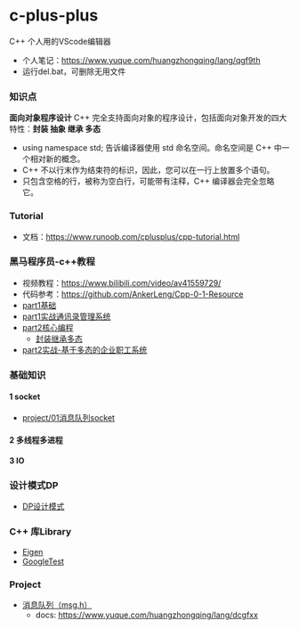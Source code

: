 <!--
 * @Description: 
 * @Author: HCQ
 * @Company(School): UCAS
 * @Date: 2019-12-17 23:38:10
 * @LastEditors: Please set LastEditors
 * @LastEditTime: 2023-03-02 11:04:33
 -->

# c-plus-plus

C++  个人用的VScode编辑器

* 个人笔记：https://www.yuque.com/huangzhongqing/lang/qgf9th
* 运行del.bat，可删除无用文件

### 知识点

**面向对象程序设计**
C++ 完全支持面向对象的程序设计，包括面向对象开发的四大特性：**封装 抽象 继承 多态**

* using namespace std; 告诉编译器使用 std 命名空间。命名空间是 C++ 中一个相对新的概念。
* C++ 不以行末作为结束符的标识，因此，您可以在一行上放置多个语句。
* 只包含空格的行，被称为空白行，可能带有注释，C++ 编译器会完全忽略它。

### Tutorial

* 文档：https://www.runoob.com/cplusplus/cpp-tutorial.html

### 黑马程序员-c++教程

* 视频教程：https://www.bilibili.com/video/av41559729/
* 代码参考：https://github.com/AnkerLeng/Cpp-0-1-Resource
* [part1基础](part1基础)
* [part1实战通讯录管理系统](part1实战通讯录管理系统)
* [part2核心编程](part2核心编程)
    * [封装继承多态](part2核心编程/04类和对象)
* [part2实战-基于多态的企业职工系统](part2实战-基于多态的企业职工系统)


### 基础知识

#### 1 socket
* [project/01消息队列socket](project/01消息队列socket)

#### 2 多线程多进程



#### 3 IO




### 设计模式DP

* [DP设计模式](DP设计模式)

### C++ 库Library
* [Eigen](/library/Eigen)
* [GoogleTest](/library/GoogleTest)



### Project

* [消息队列（msg.h）](project/01消息队列)
    * docs: https://www.yuque.com/huangzhongqing/lang/dcgfxx